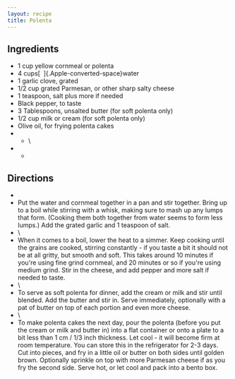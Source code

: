 ```yaml
---
layout: recipe
title: Polenta
---
```


## Ingredients

* 1 cup yellow cornmeal or polenta
* 4 cups[  ]{.Apple-converted-space}water
* 1 garlic clove, grated
* 1/2 cup grated Parmesan, or other sharp salty cheese
* 1 teaspoon, salt plus more if needed
* Black pepper, to taste
* 3 Tablespoons, unsalted butter (for soft polenta only)
* 1/2 cup milk or cream (for soft polenta only)
* Olive oil, for frying polenta cakes
* -   \
* -   
## Directions
-   
-   Put the water and cornmeal together in a pan and stir together.
    Bring up to a boil while stirring with a whisk, making sure to mash
    up any lumps that form. (Cooking them both together from water seems
    to form less lumps.) Add the grated garlic and 1 teaspoon of salt.
-   \
-   When it comes to a boil, lower the heat to a simmer. Keep cooking
    until the grains are cooked, stirring constantly - if you taste a
    bit it should not be at all gritty, but smooth and soft. This takes
    around 10 minutes if you're using fine grind cornmeal, and 20
    minutes or so if you're using medium grind. Stir in the cheese, and
    add pepper and more salt if needed to taste.
-   \
-   To serve as soft polenta for dinner, add the cream or milk and stir
    until blended. Add the butter and stir in. Serve immediately,
    optionally with a pat of butter on top of each portion and even more
    cheese.
-   \
-   To make polenta cakes the next day, pour the polenta (before you put
    the cream or milk and butter in) into a flat container or onto a
    plate to a bit less than 1 cm / 1/3 inch thickness. Let cool - it
    will become firm at room temperature. You can store this in the
    refrigerator for 2-3 days. Cut into pieces, and fry in a little oil
    or butter on both sides until golden brown. Optionally sprinkle on
    top with more Parmesan cheese if as you fry the second side. Serve
    hot, or let cool and pack into a bento box.

